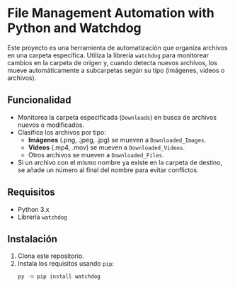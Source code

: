 # File Management Automation with Python and Watchdog

Este proyecto es una herramienta de automatización que organiza archivos en una carpeta específica. Utiliza la librería `watchdog` para monitorear cambios en la carpeta de origen y, cuando detecta nuevos archivos, los mueve automáticamente a subcarpetas según su tipo (imágenes, videos o archivos).

## Funcionalidad
- Monitorea la carpeta especificada (`Downloads`) en busca de archivos nuevos o modificados.
- Clasifica los archivos por tipo:
  - **Imágenes** (.png, .jpeg, .jpg) se mueven a `Downloaded_Images`.
  - **Videos** (.mp4, .mov) se mueven a `Downloaded_Videos`.
  - Otros archivos se mueven a `Downloaded_Files`.
- Si un archivo con el mismo nombre ya existe en la carpeta de destino, se añade un número al final del nombre para evitar conflictos.

## Requisitos
- Python 3.x
- Librería `watchdog`

## Instalación
1. Clona este repositorio.
2. Instala los requisitos usando `pip`:
   ```bash
   py -m pip install watchdog
